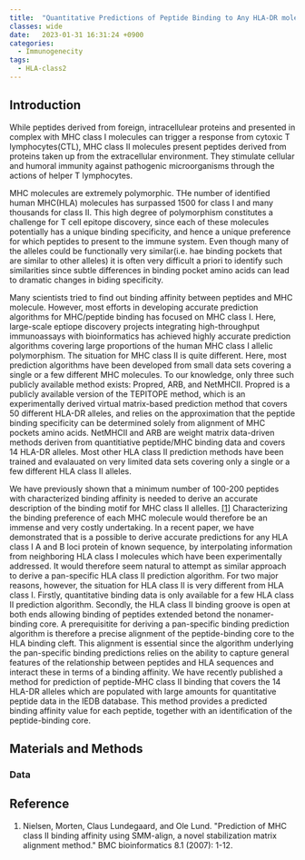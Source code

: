 ```yaml
---
title:  "Quantitative Predictions of Peptide Binding to Any HLA-DR molecule of known sequence: NetMHCIIPan(2008)"
classes: wide
date:   2023-01-31 16:31:24 +0900
categories: 
  - Immunogenecity
tags:
  - HLA-class2
---
```

## Introduction

While peptides derived from foreign, intracellulear proteins and presented in complex with MHC class I molecules can trigger a response from cytoxic T lymphocytes(CTL), MHC class II molecules present peptides derived from proteins taken up from the extracellular environment. They stimulate cellular and humoral immunity against pathogenic microorganisms through the actions of helper T lymphocytes. 

MHC molecules are extremely polymorphic. THe number of identified human MHC(HLA) molecules has surpassed 1500 for class I and many thousands for class II. This high degree of polymorphism constitutes a challenge for T cell epitope discovery, since each of these molecules potentially has a unique binding specificity, and hence a unique preference for which peptides to present to the immune system. Even though many of the alleles could be functionally very similar(i.e. hae binding pockets that are similar to other alleles) it is often very difficult a priori to identify such similarities since subtle differences in binding pocket amino acids can lead to dramatic changes in biding specificity. 

Many scientists tried to find out binding affinity between peptides and MHC molecule. However, most efforts in developing accurate prediction algorithms for MHC/peptide binding has focused on MHC class I. Here, large-scale eptiope discovery projects integrating high-throughput immunoassays with bioinformatics has achieved highly accurate prediction algorithms covering large proportions of the human MHC class I allelic polymorphism. The situation for MHC class II is quite different. Here, most prediction algorithms have been developed from small data sets covering a single or a few different MHC molecules. To our knowledge, only three such publicly available method exists: Propred, ARB, and NetMHCII. Propred is a publicly available version of the TEPITOPE method, which is an experimentally derived virtual matrix-based prediction method that covers 50 different HLA-DR alleles, and relies on the approximation that the peptide binding specificity can be determined solely from alignment of MHC pockets amino acids. NetMHCII and ARB are weight matrix data-driven methods deriven from quantitiative peptide/MHC binding data and covers 14 HLA-DR alleles. Most other HLA class II prediction methods have been trained and evalauated on very limited data sets covering only a single or a few different HLA class II alleles. 

We have previously shown that a minimum number of 100-200 peptides with characterized binding affinity is needed to derive an accurate description of the binding motif for MHC class II allelles. [[1]](https://bmcbioinformatics.biomedcentral.com/articles/10.1186/1471-2105-8-238) Characterizing the binding preference of each MHC molecule would therefore be an immense and very costly undertaking. In a recent paper, we have demonstrated that is a possible to derive accurate predictions for any HLA class I A and B loci protein of known sequence, by interpolating information from neighboring HLA class I molecules which have been experimentally addressed. It would therefore seem natural to attempt as similar approach to derive a pan-specific HLA class II prediction algorithm. For two major reasons, however, the situation for HLA class II is very different from HLA class I. Firstly, quantitative binding data is only available for a few HLA class II prediction algorithm. Secondly, the HLA class II binding groove is open at both ends allowing binding of peptides extended betond the nonamer-binding core. A prerequisitite for deriving a pan-specific binding prediction algorithm is therefore a precise alignment of the peptide-binding core to the HLA binding cleft. This alignment is essential since the algorithm underlying the pan-specific binding predictions relies on the ability to capture general features of the relationship between peptides and HLA sequences and interact these in terms of a binding affinity. We have recently published a method for prediction of peptide-MHC class II binding that covers the 14 HLA-DR alleles which are populated with large amounts for quantitative peptide data in the IEDB database. This method provides a predicted binding affinity value for each peptide, together with an identification of the peptide-binding core.

## Materials and Methods

### Data



## Reference

1. Nielsen, Morten, Claus Lundegaard, and Ole Lund. "Prediction of MHC class II binding affinity using SMM-align, a novel stabilization matrix alignment method." BMC bioinformatics 8.1 (2007): 1-12.